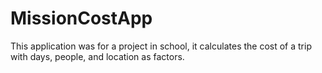 # MissionCostApp
This application was for a project in school, it calculates the cost of a trip with days, people, and location as factors.
